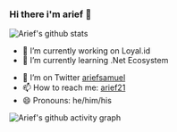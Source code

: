 ### Hi there i'm arief 👋

<!-- **arifsamuel/arifsamuel** is a ✨ _special_ ✨ repository because its `README.md` (this file) appears on your GitHub profile.

Here are some ideas to get you started: -->
![Arief's github stats](https://github-readme-stats.vercel.app/api?username=arief-samuel&show_icons=true&theme=synthwave)

- 🔭 I’m currently working on Loyal.id
- 🌱 I’m currently learning .Net Ecosystem
<!-- - 👯 I’m looking to collaborate on ...
- 🤔 I’m looking for help with ... -->
- 💬 I’m on Twitter [ariefsamuel](https://twitter.com/ariefsamuel9)
- 📫 How to reach me: [arief21](https://arief21.azurewebsites.net/)
- 😄 Pronouns: he/him/his


![Arief's github activity graph](https://activity-graph.herokuapp.com/graph?username=arief-samuel&theme=nord)
